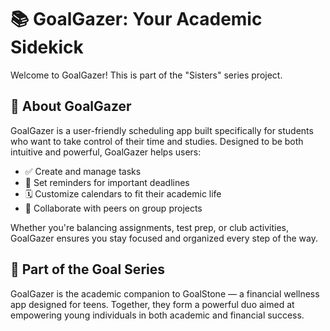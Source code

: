 

# 📚 GoalGazer: Your Academic Sidekick

Welcome to GoalGazer!
This is part of the "Sisters" series project.

## 🎯 About GoalGazer

GoalGazer is a user-friendly scheduling app built specifically for students who want to take control of their time and studies. Designed to be both intuitive and powerful, GoalGazer helps users:

- ✅ Create and manage tasks  
- 🔔 Set reminders for important deadlines  
- 🗓 Customize calendars to fit their academic life  
- 🤝 Collaborate with peers on group projects  

Whether you're balancing assignments, test prep, or club activities, GoalGazer ensures you stay focused and organized every step of the way.

## 🧱 Part of the Goal Series

GoalGazer is the academic companion to GoalStone — a financial wellness app designed for teens. Together, they form a powerful duo aimed at empowering young individuals in both academic and financial success.

